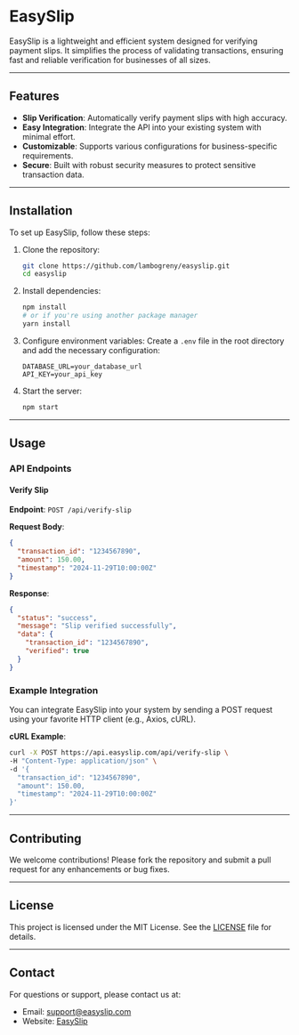 # EasySlip

EasySlip is a lightweight and efficient system designed for verifying payment slips. It simplifies the process of validating transactions, ensuring fast and reliable verification for businesses of all sizes.

---

## Features

- **Slip Verification**: Automatically verify payment slips with high accuracy.
- **Easy Integration**: Integrate the API into your existing system with minimal effort.
- **Customizable**: Supports various configurations for business-specific requirements.
- **Secure**: Built with robust security measures to protect sensitive transaction data.

---

## Installation

To set up EasySlip, follow these steps:

1. Clone the repository:
   ```bash
   git clone https://github.com/lambogreny/easyslip.git
   cd easyslip
   ```

2. Install dependencies:
   ```bash
   npm install
   # or if you're using another package manager
   yarn install
   ```

3. Configure environment variables:
   Create a `.env` file in the root directory and add the necessary configuration:
   ```env
   DATABASE_URL=your_database_url
   API_KEY=your_api_key
   ```

4. Start the server:
   ```bash
   npm start
   ```

---

## Usage

### API Endpoints

#### Verify Slip
**Endpoint**: `POST /api/verify-slip`

**Request Body**:
```json
{
  "transaction_id": "1234567890",
  "amount": 150.00,
  "timestamp": "2024-11-29T10:00:00Z"
}
```

**Response**:
```json
{
  "status": "success",
  "message": "Slip verified successfully",
  "data": {
    "transaction_id": "1234567890",
    "verified": true
  }
}
```

### Example Integration

You can integrate EasySlip into your system by sending a POST request using your favorite HTTP client (e.g., Axios, cURL).

**cURL Example**:
```bash
curl -X POST https://api.easyslip.com/api/verify-slip \
-H "Content-Type: application/json" \
-d '{
  "transaction_id": "1234567890",
  "amount": 150.00,
  "timestamp": "2024-11-29T10:00:00Z"
}'
```

---

## Contributing

We welcome contributions! Please fork the repository and submit a pull request for any enhancements or bug fixes.

---

## License

This project is licensed under the MIT License. See the [LICENSE](LICENSE) file for details.

---

## Contact

For questions or support, please contact us at:
- Email: support@easyslip.com
- Website: [EasySlip](https://easyslip.com)
